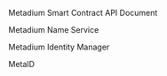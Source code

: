 Metadium Smart Contract API Document




Metadium Name Service


Metadium Identity Manager



MetaID
